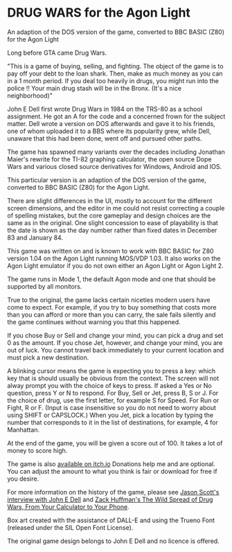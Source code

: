 # DRUG WARS for the Agon Light

An adaption of the DOS version of the game, converted to BBC BASIC (Z80) for the Agon Light

Long before GTA came Drug Wars.

"This is a game of buying, selling, and  fighting. The object of the game is to pay off your debt to the loan shark. Then, make as much money as you can in a 1 month period. If you deal too heavily  in  drugs,  you  might  run  into  the police !!  Your main drug stash will be  in the Bronx. (It's a nice neighborhood)"

John E Dell first wrote Drug Wars in 1984 on the TRS-80 as a school assignment. He got an A for the code and a concerned frown for the subject matter. Dell wrote a version on DOS afterwards and gave it to his friends, one of whom uploaded it to a BBS where its popularity grew, while Dell, unaware that this had been done, went off and pursued other paths.
 
The game has spawned many variants over the decades including Jonathan Maier's rewrite for the TI-82 graphing calculator, the open source Dope Wars and various closed source derivatives for Windows, Android and IOS.

This particular version is an adaption of the DOS version of the game, converted to BBC BASIC (Z80) for the Agon Light. 

There are slight differences in the UI, mostly to account for the different screen dimensions, and the editor in me could not resist correcting a couple of spelling mistakes, but the core gameplay and design choices are the same as in the original. One slight concession to ease of playability is that the date is shown as the day number rather than fixed dates in December 83 and January 84.

This game was written on and is known to work with BBC BASIC for Z80 version 1.04 on the Agon Light running MOS/VDP 1.03. It also works on the Agon Light emulator if you do not own either an Agon Light or Agon Light 2.

The game runs in Mode 1, the default Agon mode and one that should be supported by all monitors.

True to the original, the game lacks certain niceties modern users have come to expect. For example, if you try to buy something that costs more than you can afford or more than you can carry, the sale fails silently and the game continues without warning you that this happened.

If you chose Buy or Sell and change your mind, you can pick a drug and set 0 as the amount. If you chose Jet, however, and change your mind, you are out of luck. You cannot travel back immediately to your current location and must pick a new destination. 

A blinking cursor means the game is expecting you to press a key: which key that is should usually be obvious from the context. The screen will not alway prompt you with the choice of keys to press. If asked a Yes or No question, press Y or N to respond. For Buy, Sell or Jet, press B, S or J. For the choice of drug, use the first letter, for example S for Speed. For Run or Fight, R or F. (Input is case insensitive so you do not need to worry about using SHIFT or CAPSLOCK.) When you Jet, pick a location by typing the number that corresponds to it in the list of destinations, for example, 4 for Manhattan. 

At the end of the game, you will be given a score out of 100. It takes a lot of money to score high.

The game is also [available on itch.io](https://oldpatientsea.itch.io/drug-wars-for-the-agon-light) Donations help me and are optional. You can adjust the amount to what you think is fair or download for free if you desire. 

For more information on the history of the game, please see [Jason Scott's interview with John E Dell](http://ascii.textfiles.com/archives/899) and [Zack Huffman's The Wild Spread of Drug Wars, From Your Calculator to Your Phone](https://www.wired.com/story/history-drug-wars-calculator-game/).

Box art created with the assistance of DALL-E and using the Trueno Font (released under the SIL Open Font License).

The original game design belongs to John E Dell and no licence is offered.
